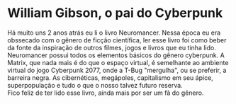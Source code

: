 # William Gibson, o pai do Cyberpunk

Há muito uns 2 anos atrás eu li o livro Neuromancer. Nessa época eu era obssecado com o gênero de ficção científica, ler esse livro foi como beber da fonte da inspiração de outros filmes, jogos e livros que eu tinha lido.<br>
Neuromancer possui todos os elementos básicos do gênero cyberpunk. A Matrix, que nada mais é do que o espaço virtual, é semelhante ao ambiente virtual do jogo Cyberpunk 2077, onde a T-Bug "mergulha", ou se preferir, a barreira negra. As cibernéticas, megápoles, capitalismo em seu ápice, superpopulação e tudo o que o nosso talvez futuro reserva.<br>
Fico feliz de ter lido esse livro, ainda mais por ser um fã do gênero.
